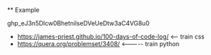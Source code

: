 **  Example


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

* https://james-priest.github.io/100-days-of-code-log/   <-- train css
* https://quera.org/problemset/3408/     <----- train python
